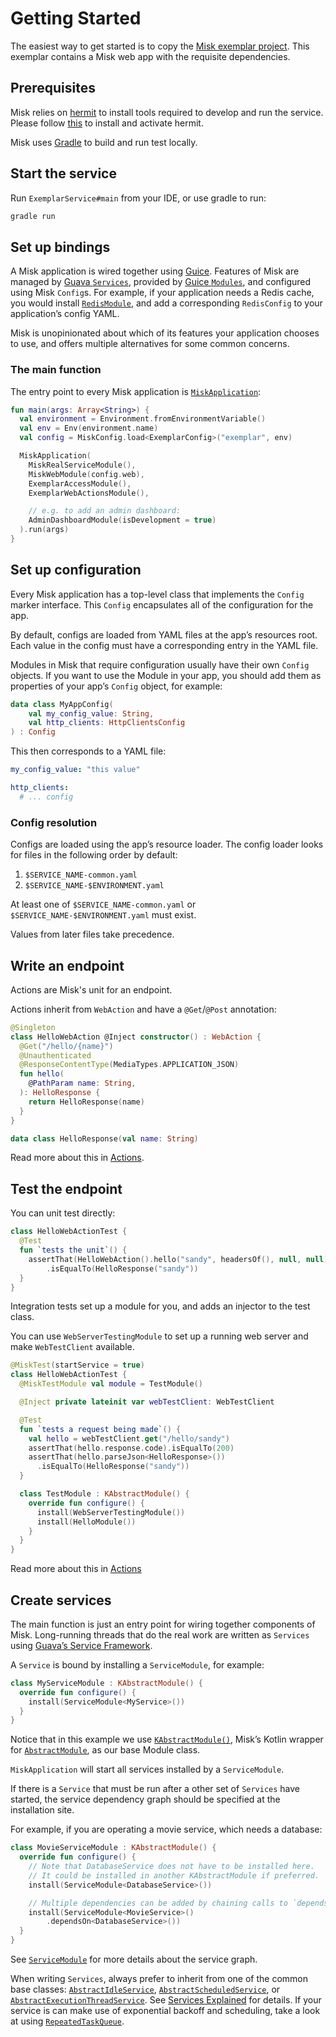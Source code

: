 Getting Started
===============

The easiest way to get started is to copy the 
[Misk exemplar project](https://github.com/cashapp/misk/tree/master/samples/exemplar). This exemplar 
contains a Misk web app with the requisite dependencies.

## Prerequisites

Misk relies on [hermit][hermit] to install tools required to develop and run the service.
Please follow [this](https://cashapp.github.io/hermit/) to install and activate hermit.

Misk uses [Gradle][gradle] to build and run test locally.

## Start the service

Run `ExemplarService#main` from your IDE, or use gradle to run:

```bash
gradle run
```

## Set up bindings

A Misk application is wired together using [Guice](https://github.com/google/guice). Features of
Misk are managed by [Guava `Services`](https://github.com/google/guava/wiki/ServiceExplained),
provided by [Guice `Modules`](https://github.com/google/guice/wiki/GettingStarted), and configured
using Misk `Config`s. For example, if your application needs a Redis cache, you would install
[`RedisModule`](https://github.com/cashapp/misk/blob/master/misk-redis/src/main/kotlin/misk/redis/RedisModule.kt),
and add a corresponding `RedisConfig` to your application’s config YAML.

Misk is unopinionated about which of its features your application chooses to use, and offers
multiple alternatives for some common concerns.

### The main function
The entry point to every Misk application is
[`MiskApplication`](https://github.com/cashapp/misk/blob/master/misk/src/main/kotlin/misk/MiskApplication.kt):

```kotlin
fun main(args: Array<String>) {
  val environment = Environment.fromEnvironmentVariable()
  val env = Env(environment.name)
  val config = MiskConfig.load<ExemplarConfig>("exemplar", env)

  MiskApplication(
    MiskRealServiceModule(),
    MiskWebModule(config.web),
    ExemplarAccessModule(),
    ExemplarWebActionsModule(),

    // e.g. to add an admin dashboard:
    AdminDashboardModule(isDevelopment = true)
  ).run(args)
}
```

## Set up configuration

Every Misk application has a top-level class that implements the `Config` marker interface. This
`Config` encapsulates all of the configuration for the app.

By default, configs are loaded from YAML files at the app’s resources root. Each value in the config
must have a corresponding entry in the YAML file.

Modules in Misk that require configuration usually have their own `Config` objects. If you want to
use the Module in your app, you should add them as properties of your app’s `Config` object, for
example:

```kotlin
data class MyAppConfig(
    val my_config_value: String,
    val http_clients: HttpClientsConfig
) : Config
```

This then corresponds to a YAML file:

```yaml
my_config_value: "this value"

http_clients:
  # ... config
```

### Config resolution
Configs are loaded using the app’s resource loader. The config loader looks for files in the
following order by default:

1. `$SERVICE_NAME-common.yaml`
2. `$SERVICE_NAME-$ENVIRONMENT.yaml`

At least one of `$SERVICE_NAME-common.yaml` or `$SERVICE_NAME-$ENVIRONMENT.yaml` must exist. 

Values from later files take precedence.

## Write an endpoint

Actions are Misk's unit for an endpoint.

Actions inherit from `WebAction` and have a `@Get`/`@Post` annotation:

```kotlin
@Singleton
class HelloWebAction @Inject constructor() : WebAction {
  @Get("/hello/{name}")
  @Unauthenticated
  @ResponseContentType(MediaTypes.APPLICATION_JSON)
  fun hello(
    @PathParam name: String,
  ): HelloResponse {
    return HelloResponse(name)
  }
}

data class HelloResponse(val name: String)
```

Read more about this in [Actions](./actions.md).

## Test the endpoint

You can unit test directly:
```kotlin
class HelloWebActionTest {
  @Test
  fun `tests the unit`() {
    assertThat(HelloWebAction().hello("sandy", headersOf(), null, null))
        .isEqualTo(HelloResponse("sandy"))
  }
}
```

Integration tests set up a module for you, and adds an injector to the test class.

You can use `WebServerTestingModule` to set up a running web server and make `WebTestClient` 
available.

```kotlin
@MiskTest(startService = true)
class HelloWebActionTest {
  @MiskTestModule val module = TestModule()

  @Inject private lateinit var webTestClient: WebTestClient

  @Test
  fun `tests a request being made`() {
    val hello = webTestClient.get("/hello/sandy")
    assertThat(hello.response.code).isEqualTo(200)
    assertThat(hello.parseJson<HelloResponse>())
      .isEqualTo(HelloResponse("sandy"))
  }

  class TestModule : KAbstractModule() {
    override fun configure() {
      install(WebServerTestingModule())
      install(HelloModule())
    }
  }
}
```

Read more about this in [Actions](actions.md#testing)

## Create services

The main function is just an entry point for wiring together components of Misk. Long-running
threads that do the real work are written as `Services` using [Guava’s Service
Framework](https://github.com/google/guava/wiki/ServiceExplained).

A `Service` is bound by installing a `ServiceModule`, for example:
```kotlin
class MyServiceModule : KAbstractModule() {
  override fun configure() {
    install(ServiceModule<MyService>())
  }
}
```

Notice that in this example we use
[`KAbstractModule()`](https://github.com/square/misk/blob/master/misk/src/main/kotlin/misk/inject/KAbstractModule.kt),
Misk’s Kotlin wrapper for
[`AbstractModule`](https://google.github.io/guice/api-docs/latest/javadoc/index.html?com/google/inject/AbstractModule.html),
as our base Module class.

`MiskApplication` will start all services installed by a `ServiceModule`.

If there is a `Service` that must be run after a other set of `Services` have started, the
service dependency graph should be specified at the installation site.

For example, if you are operating a movie service, which needs a database:
```kotlin
class MovieServiceModule : KAbstractModule() {
  override fun configure() {
    // Note that DatabaseService does not have to be installed here.
    // It could be installed in another KAbstractModule if preferred.
    install(ServiceModule<DatabaseService>())

    // Multiple dependencies can be added by chaining calls to `dependsOn`.
    install(ServiceModule<MovieService>()
        .dependsOn<DatabaseService>())
  }
}
```
See [`ServiceModule`](./0.x/misk-service/misk-service/misk/-service-module/index.md) for more details about the 
service graph.

When writing `Services`, always prefer to inherit from one of the common base classes:
[`AbstractIdleService`](https://google.github.io/guava/releases/19.0/api/docs/com/google/common/util/concurrent/AbstractIdleService.html),
[`AbstractScheduledService`](https://google.github.io/guava/releases/19.0/api/docs/com/google/common/util/concurrent/AbstractScheduledService.html),
or
[`AbstractExecutionThreadService`](https://google.github.io/guava/releases/19.0/api/docs/com/google/common/util/concurrent/AbstractExecutionThreadService.html).
See [Services Explained](https://github.com/google/guava/wiki/ServiceExplained) for details. If your
service is can make use of exponential backoff and scheduling, take a look at using
[`RepeatedTaskQueue`](https://github.com/cashapp/misk/blob/master/misk/src/main/kotlin/misk/tasks/RepeatedTaskQueue.kt).

[hermit]: https://cashapp.github.io/hermit/
[gradle]: https://gradle.org/